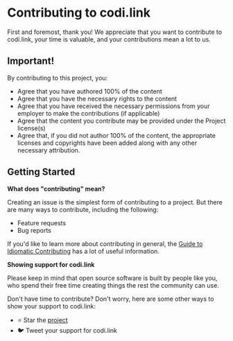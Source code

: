 # Contributing to codi.link

First and foremost, thank you! We appreciate that you want to contribute to codi.link, your time is valuable, and your contributions mean a lot to us.

## Important!
By contributing to this project, you:

* Agree that you have authored 100% of the content
* Agree that you have the necessary rights to the content
* Agree that you have received the necessary permissions from your employer to make the contributions (if applicable)
* Agree that the content you contribute may be provided under the Project license(s)
* Agree that, if you did not author 100% of the content, the appropriate licenses and copyrights have been added along with any other necessary attribution.

## Getting Started

**What does "contributing" mean?**

Creating an issue is the simplest form of contributing to a project. But there are many ways to contribute, including the following:

- Feature requests
- Bug reports

If you'd like to learn more about contributing in general, the [Guide to Idiomatic Contributing](https://github.com/jonschlinkert/idiomatic-contributing) has a lot of useful information.

**Showing support for codi.link**

Please keep in mind that open source software is built by people like you, who spend their free time creating things the rest the community can use.

Don't have time to contribute? Don't worry, here are some other ways to show your support to codi.link:

- ⭐ Star the [project](https://github.com/midudev/codi.link)
- 🐦 Tweet your support for codi.link

